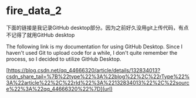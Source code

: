 # fire_data_2
下面的链接是我记录GitHub desktop部分。因为之前好久没用git上传代码，有点不记得了就用GitHub desktop

The following link is my documentation for using GitHub Desktop. Since I haven't used Git to upload code for a while, I don't quite remember the process, so I decided to utilize GitHub Desktop.

[https://blog.csdn.net/qq_44666320/article/details/132834013?csdn_share_tail=%7B%22type%22%3A%22blog%22%2C%22rType%22%3A%22article%22%2C%22rId%22%3A%22132834013%22%2C%22source%22%3A%22qq_44666320%22%7D](url)


